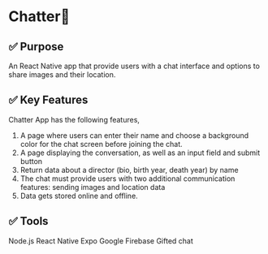 #  Chatter:ledger:
## :white_check_mark: Purpose

An React Native app that provide users with a chat interface and options to share images and their location.

## :white_check_mark: Key Features
Chatter  App has the following features,

1. A page where users can enter their name and choose a background color for the chat screen
before joining the chat.
1. A page displaying the conversation, as well as an input field and submit button
1. Return data about a director (bio, birth year, death year) by name
1. The chat must provide users with two additional communication features: sending images
and location data
1. Data gets stored online and offline.



## :white_check_mark: Tools
Node.js
React Native
Expo
Google Firebase
Gifted chat



